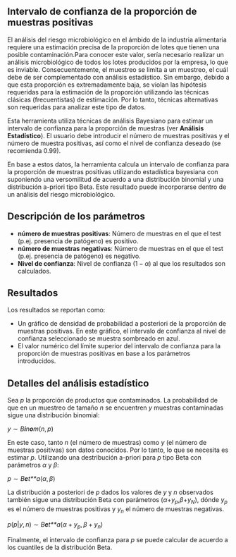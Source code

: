Intervalo de confianza de la proporción de muestras positivas
-------------------------------------------------------------

El análisis del riesgo microbiológico en el ámbido de la industria
alimentaria requiere una estimación precisa de la proporción de lotes
que tienen una posible contaminación.Para conocer este valor, sería
necesario realizar un análisis microbiológico de todos los lotes
producidos por la empresa, lo que es inviable. Consecuentemente, el
muestreo se limita a un muestreo, el cuál debe de ser complementado con
análisis estadístico. Sin embargo, debido a que esta proporción es
extremadamente baja, se violan las hipótesis requeridas para la
estimación de la proporción utilizando las técnicas clásicas
(frecuentistas) de estimación. Por lo tanto, técnicas alternativas son
requeridas para analizar este tipo de datos.

Esta herramienta utiliza técnicas de análisis Bayesiano para estimar un
intervalo de confianza para la proporción de muestras (ver **Análisis
Estadístico**). El usuario debe introducir el número de muestras
positivas y el número de muestra positivas, así como el nivel de
confianza deseado (se recomienda 0.99).

En base a estos datos, la herramienta calcula un intervalo de confianza
para la proporción de muestras positivas utilizando estadística
bayesiana con suponiendo una versomilitud de acuerdo a una distribución
binomial y una distribución a-priori tipo Beta. Este resultado puede
incorporarse dentro de un análisis del riesgo microbiológico.

Descripción de los parámetros
-----------------------------

-   **número de muestras positivas**: Número de muestras en el que el
    test (p.ej. presencia de patógeno) es positivo.
-   **número de muestras negativas**: Número de muestras en el que el
    test (p.ej. presencia de patógeno) es negativo.
-   **Nivel de confianza**: Nivel de confianza (1 − *α*) al que los
    resultados son calculados.

Resultados
----------

Los resultados se reportan como:

-   Un gráfico de densidad de probabilidad a posteriori de la proporción
    de muestras positivas. En este gráfico, el intervalo de confianza al
    nivel de confianza seleccionado se muestra sombreado en azul.
-   El valor numérico del límite superior del intervalo de confianza
    para la proporción de muestras positivas en base a los parámetros
    introducidos.

Detalles del análisis estadístico
---------------------------------

Sea *p* la proporción de productos que contaminados. La probabilidad de
que en un muestreo de tamaño *n* se encuentren *y* muestras contaminadas
sigue una distribución binomial:

*y* ∼ *B**i**n**o**m*(*n*, *p*)

En este caso, tanto *n* (el número de muestras) como *y* (el número de
muestras positivas) son datos conocidos. Por lo tanto, lo que se
necesita es estimar *p*. Utilizando una destribución a-priori para *p*
tipo Beta con parámetros *α* y *β*:

*p* ∼ *B**e**t**a*(*α*, *β*)

La distribución a posteriori de *p* dados los valores de *y* y *n*
observados también sigue una distribución Beta con parámetros
(*α*+*y*<sub>*p*</sub>,*β*+*y*<sub>*N*</sub>), dónde *y*<sub>*p*</sub>
es el número de muestras positivas y *y*<sub>*n*</sub> el número de
muestras negativas.

*p*(*p*|*y*, *n*) ∼ *B**e**t**a*(*α* + *y*<sub>*p*</sub>, *β* + *y*<sub>*n*</sub>)

Finalmente, el intervalo de confianza para *p* se puede calcular de
acuerdo a los cuantiles de la distribución Beta.
